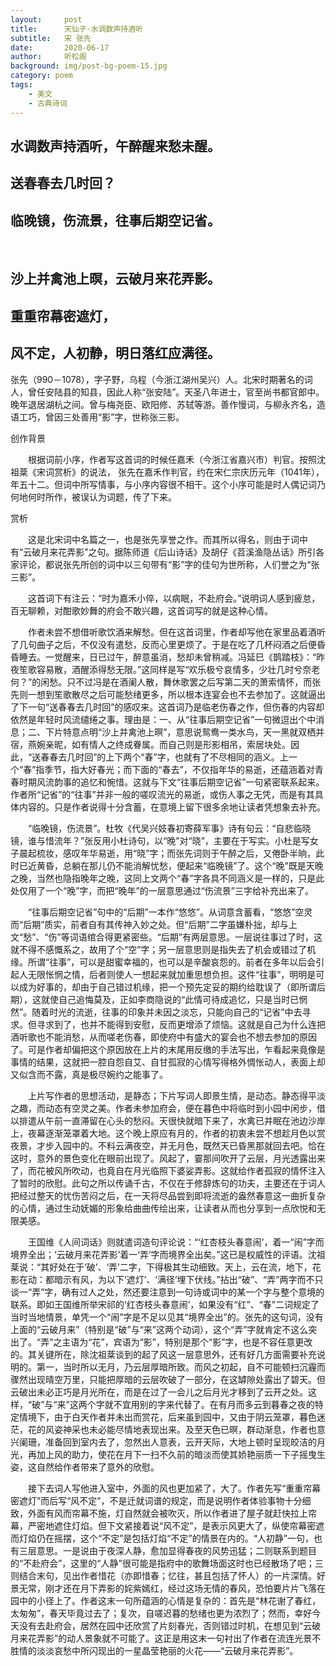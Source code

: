 ```yaml
---
layout:     post
title:      天仙子·水调数声持酒听
subtitle:   宋 张先
date:       2020-06-17
author:     听松阁
background: img/post-bg-poem-15.jpg
category: poem
tags:
    - 美文
    - 古典诗词
---
```


## 水调数声持酒听，午醉醒来愁未醒。
## 送春春去几时回？
## 临晚镜，伤流景，往事后期空记省。
&nbsp;
## 沙上并禽池上暝，云破月来花弄影。
## 重重帘幕密遮灯，
## 风不定，人初静，明日落红应满径。



张先（990－1078），字子野，乌程（今浙江湖州吴兴）人。北宋时期著名的词人，曾任安陆县的知县，因此人称“张安陆”。天圣八年进士，官至尚书都官郎中。晚年退居湖杭之间。曾与梅尧臣、欧阳修、苏轼等游。善作慢词，与柳永齐名，造语工巧，曾因三处善用“影”字，世称张三影。



创作背景

　　根据词前小序，作者写这首词的时候任嘉禾（今浙江省嘉兴市）判官。按照沈祖棻《宋词赏析》的说法， 张先在嘉禾作判官，约在宋仁宗庆历元年（1041年），年五十二。但词中所写情事，与小序内容很不相干。这个小序可能是时人偶记词乃何地何时所作，被误认为词题，传了下来。 





赏析

　　这是北宋词中名篇之一，也是张先享誉之作。而其所以得名，则由于词中有“云破月来花弄影”之句。据陈师道《后山诗话》及胡仔《苕溪渔隐丛话》所引各家评论，都说张先所创的词中以三句带有“影”字的佳句为世所称，人们誉之为“张三影”。

　　这首词下有注云：“时为嘉禾小倅，以病眠，不赴府会。”说明词人感到疲怠，百无聊赖，对酣歌妙舞的府会不敢兴趣，这首词写的就是这种心情。

　　作者未尝不想借听歌饮酒来解愁。但在这首词里，作者却写他在家里品着酒听了几句曲子之后，不仅没有遣愁，反而心里更烦了。于是在吃了几杯闷酒之后便昏昏睡去。一觉醒来，日已过午，醉意虽消，愁却未曾稍减。冯延巳《鹊踏枝》：“昨夜笙歌容易散，酒醒添得愁无限。”这同样是写“欢乐极兮哀情多，少壮几时兮奈老何？”的闲愁。只不过冯是在酒阑人散，舞休歌罢之后写第二天的萧索情怀，而张先则一想到笙歌散尽之后可能愁绪更多，所以根本连宴会也不去参加了。这就逼出了下一句“送春春去几时回”的感叹来。这首词乃是临老伤春之作，但伤春的内容却依然是年轻时风流缱绻之事。理由是：一、从“往事后期空记省”一句微逗出个中消息；二、下片特意点明“沙上并禽池上暝”，意思说鸳鸯一类水鸟，天一黑就双栖并宿，燕婉亲昵，如有情人之终成眷属。而自己则是形影相吊，索居块处。因此，“送春春去几时回”的上下两个“春”字，也就有了不尽相同的涵义。上一个“春”指季节，指大好春光；而下面的“春去”，不仅指年华的易逝，还蕴涵着对青春时期风流韵事的追忆和惋惜。这就与下文“往事后期空记省”一句紧密联系起来。作者所“记省”的“往事”并非一般的嗟叹流光的易逝，或伤人事之无凭，而是有其具体内容的。只是作者说得十分含蓄，在意境上留下很多余地让读者凭想象去补充。

　　“临晚镜，伤流景”。杜牧《代吴兴妓春初寄薛军事》诗有句云：“自悲临晓镜，谁与惜流年？”张反用小杜诗句，以“晚”对“晓”，主要在于写实。小杜是写女子晨起梳妆，感叹年华易逝，用“晓”字；而张先词则于午醉之后，又倦卧半晌，此时已近黄昏，总躺在那儿仍不能消解忧愁，便起来“临晚镜”了。这个“晚”既是天晚之晚，当然也隐指晚年之晚，这同上文两个“春”字各具不同涵义是一样的，只是此处仅用了一个“晚”字，而把“晚年”的一层意思通过“伤流景”三字给补充出来了。

　　“往事后期空记省”句中的“后期”一本作“悠悠”。从词意含蓄看，“悠悠”空灵而“后期”质实，前者自有其传神入妙之处。但“后期”二字虽嫌朴拙，却与上文“愁”、“伤”等词语绾合得更紧密些。“后期”有两层意思。一层说往事过了时，这就不得不感慨系之，故用了个“空”字；另一层意思则是指失去了机会或错过了机缘。所谓“往事”，可以是甜蜜幸福的，也可以是辛酸哀怨的。前者在多年以后会引起人无限怅惘之情，后者则使人一想起来就加重思想负担。这件“往事”，明明是可以成为好事的，却由于自己错过机缘，把一个预先定妥的期约给耽误了（即所谓后期），这就使自己追悔莫及，正如李商隐说的“此情可待成追忆，只是当时已惘然”。随着时光的流逝，往事的印象并未因之淡忘，只能向自己的“记省”中去寻求。但寻求到了，也并不能得到安慰，反而更增添了烦恼。这就是自己为什么连把酒听歌也不能消愁，从而嗟老伤春，即使府中有盛大的宴会也不想去参加的原因了。可是作者却偏把这个原因放在上片的末尾用反缴的手法写出，乍看起来竟像是事情的结果，这就把一腔自怨自艾、自甘孤寂的心情写得格外惆怅动人，表面上却又似含而不露，真是极尽婉约之能事了。

　　上片写作者的思想活动，是静态；下片写词人即景生情，是动态。静态得平淡之趣，而动态有空灵之美。作者未参加府会，便在暮色中将临时到小园中闲步，借以排遣从午前一直滞留在心头的愁闷。天很快就暗下来了，水禽已并眠在池边沙岸上，夜幕逐渐笼罩着大地。这个晚上原应有月的，作者的初衷未尝不想趁月色以赏夜景，才步入园中的。不料云满夜空，并无月色，既然天已昏黑那就回去吧。恰在这时，意外的景色变化在眼前出现了。风起了，霎那间吹开了云层，月光透露出来了，而花被风所吹动，也竟自在月光临照下婆娑弄影。这就给作者孤寂的情怀注入了暂时的欣慰。此句之所以传诵千古，不仅在于修辞炼句的功夫，主要还在于词人把经过整天的忧伤苦闷之后，在一天将尽品尝到即将流逝的盎然春意这一曲折复杂的心情，通过生动妩媚的形象给曲曲传绘出来，让读者从而也分享到一点欣悦和无限美感。

　　王国维《人间词话》则就遣词造句评论说：“‘红杏枝头春意闹’，着一“闹”字而境界全出；‘云破月来花弄影’着一‘弄’字而境界全出矣。”这已是权威性的评语。沈祖棻说：“其好处在于‘破’、‘弄’二字，下得极其生动细致。天上，云在流，地下，花影在动：都暗示有风，为以下‘遮灯’、‘满径’埋下伏线。”拈出“破”、“弄”两字而不只谈一“弄”字，确有过人之处，然还要注意到一句诗或词中的某一个字与整个意境的联系。即如王国维所举宋祁的‘红杏枝头春意闹’，如果没有“红”、“春”二词规定了当时当地情景，单凭一个“闹”字是不足以见其“境界全出”的。张先的这句词，没有上面的“云破月来”（特别是“破”与“来”这两个动词），这个“弄”字就肯定不这么突出了。“弄”之主语为“花”，宾语为“影”，特别是那个“影”字，也是不容任意更改的。其关键所在，除沈祖棻谈到的起了风这一层意思外，还有好几方面需要补充说明的。第一，当时所以无月，乃云层厚暗所致。而风之初起，自不可能顿扫沉霾而骤然出现晴空万里，只能把厚暗的云层吹破了一部分，在这罅隙处露出了碧天。但云破出未必正巧是月光所在，而是在过了一会儿之后月光才移到了云开之处。这样，“破”与“来”这两个字就不宜用别的字来代替了。在有月而多云到暮春之夜的特定情境下，由于白天作者并未出而赏花，后来虽到园中，又由于阴云笼罩，暮色迷茫，花的风姿神采也未必能尽情地表现出来。及至天色已暝，群动渐息，作者也意兴阑珊，准备回到室内去了，忽然出人意表，云开天际，大地上顿时呈现皎洁的月光，再加上风的助力，使花在月下一扫不久前的暗淡而使其娇艳丽质一下子摇曳生姿，这自然给作者带来了意外的欣慰。

　　接下去词人写他进入室中，外面的风也更加紧了，大了。作者先写“重重帘幕密遮灯”而后写“风不定”，不是迁就词谱的规定，而是说明作者体验事物十分细致，外面有风而帘幕不施，灯自然就会被吹灭，所以作者进了屋子就赶快拉上帘幕，严密地遮住灯焰。但下文紧接着说“风不定”，是表示风更大了，纵使帘幕密遮而灯焰仍在摇摆，这个“不定”是包括灯焰“不定”的情景在内的。“人初静”一句，也有三层意思。一是说由于夜深人静，愈加显得春夜的风势迅猛；二则联系到题目的“不赴府会”，这里的“人静”很可能是指府中的歌舞场面这时也已经散场了吧；三则结合末句，见出作者惜花（亦即惜春；忆往，甚且包括了怀人）的一片深情。好景无常，刚才还在月下弄影的姹紫嫣红，经过这场无情的春风，恐怕要片片飞落在园中的小径上了。作者这末一句所蕴涵的心情是复杂的：首先是“林花谢了春红，太匆匆”，春天毕竟过去了；复次，自嗟迟暮的愁绪也更为浓烈了；然而，幸好今天没有去赴府会，居然在园中还欣赏了片刻春光，否则错过时机，在想见到“云破月来花弄影”的动人景象就不可能了。这正是用这末一句衬出了作者在流连光景不胜情的淡淡哀愁中所闪现出的一星晶莹艳丽的火花——“云破月来花弄影”。
